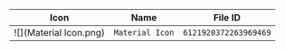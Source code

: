 | Icon | Name | File ID |
| ---  | ---  | ---     |
| ![](Material Icon.png) | `Material Icon` | `6121920372263969469` |
